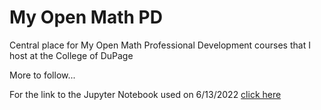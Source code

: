 # My Open Math PD
Central place for My Open Math Professional Development courses that I host at the College of DuPage

More to follow...

For the link to the Jupyter Notebook used on 6/13/2022 [click here](MyOpenMathPD.ipynb)

